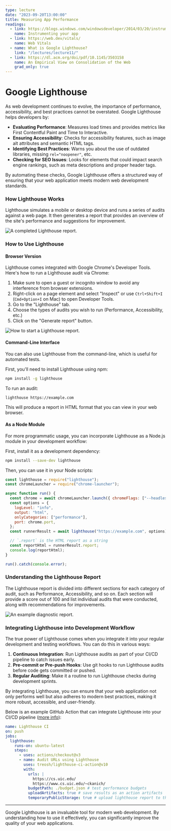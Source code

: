 ```yaml
---
type: lecture
date: "2023-09-20T13:00:00"
title: Measuring App Performance
readings:
  - link: https://blogs.windows.com/windowsdeveloper/2014/03/20/instrumenting-your-app-for-telemetry-and-analytics/
    name: Instrumenting your app
  - link: https://web.dev/vitals/
    name: Web Vitals
  - name: What is Google Lighthouse?
    link: "/lectures/lecture11/"
  - link: https://dl.acm.org/doi/pdf/10.1145/3503158
    name: An Empirical View on Consolidation of the Web
    grad_only: true
---
```


# Google Lighthouse

As web development continues to evolve, the importance of performance, accessibility, and best practices cannot be overstated. Google Lighthouse helps developers by:

- **Evaluating Performance**: Measures load times and provides metrics like First Contentful Paint and Time to Interactive.
- **Ensuring Accessibility**: Checks for accessibility features, such as image alt attributes and semantic HTML tags.
- **Identifying Best Practices**: Warns you about the use of outdated libraries, missing `rel="noopener"`, etc.
- **Checking for SEO Issues**: Looks for elements that could impact search engine rankings, such as meta descriptions and proper header tags.

By automating these checks, Google Lighthouse offers a structured way of ensuring that your web application meets modern web development standards.

### How Lighthouse Works

Lighthouse simulates a mobile or desktop device and runs a series of audits against a web page. It then generates a report that provides an overview of the site's performance and suggestions for improvement.

![A completed Lighthouse report.](/lighthouse_report.png "Lighthouse report")

### How to Use Lighthouse

#### Browser Version

Lighthouse comes integrated with Google Chrome's Developer Tools. Here's how to run a Lighthouse audit via Chrome:

1. Make sure to open a guest or incognito window to avoid any interference from browser extensions.
2. Right-click on a page element and select "Inspect" or use `Ctrl+Shift+I` (`Cmd+Option+I` on Mac) to open Developer Tools.
3. Go to the "Lighthouse" tab.
4. Choose the types of audits you wish to run (Performance, Accessibility, etc.)
5. Click on the "Generate report" button.

![How to start a Lighthouse report.](/start_lighthouse.png "How to Lighthouse")

#### Command-Line Interface

You can also use Lighthouse from the command-line, which is useful for automated tests.

First, you'll need to install Lighthouse using npm:

```bash
npm install -g lighthouse
```

To run an audit:

```bash
lighthouse https://example.com
```

This will produce a report in HTML format that you can view in your web browser.

#### As a Node Module

For more programmatic usage, you can incorporate Lighthouse as a Node.js module in your development workflow:

First, install it as a development dependency:

```bash
npm install --save-dev lighthouse
```

Then, you can use it in your Node scripts:

```javascript
const lighthouse = require("lighthouse");
const chromeLauncher = require("chrome-launcher");

async function run() {
  const chrome = await chromeLauncher.launch({ chromeFlags: ["--headless"] });
  const options = {
    logLevel: "info",
    output: "html",
    onlyCategories: ["performance"],
    port: chrome.port,
  };
  const runnerResult = await lighthouse("https://example.com", options);

  // `.report` is the HTML report as a string
  const reportHtml = runnerResult.report;
  console.log(reportHtml);
}

run().catch(console.error);
```

### Understanding the Lighthouse Report

The Lighthouse report is divided into different sections for each category of audit, such as Performance, Accessibility, and so on. Each section will provide a score out of 100 and list individual audits that were conducted, along with recommendations for improvements.

![An example diagnostic report.](/lighthouse_diagnostics.png)

### Integrating Lighthouse into Development Workflow

The true power of Lighthouse comes when you integrate it into your regular development and testing workflows. You can do this in various ways:

1. **Continuous Integration**: Run Lighthouse audits as part of your CI/CD pipeline to catch issues early.
2. **Pre-commit or Pre-push Hooks**: Use git hooks to run Lighthouse audits before code gets committed or pushed.
3. **Regular Auditing**: Make it a routine to run Lighthouse checks during development sprints.

By integrating Lighthouse, you can ensure that your web application not only performs well but also adheres to modern best practices, making it more robust, accessible, and user-friendly.

Below is an example GitHub Action that can integrate Lighthouse into your CI/CD pipeline ([more info](https://github.com/marketplace/actions/lighthouse-ci-action)):

```yaml
name: Lighthouse CI
on: push
jobs:
  lighthouse:
    runs-on: ubuntu-latest
    steps:
      - uses: actions/checkout@v3
      - name: Audit URLs using Lighthouse
        uses: treosh/lighthouse-ci-action@v10
        with:
          urls: |
            https://cs.uic.edu/
            https://www.cs.uic.edu/~ckanich/
          budgetPath: ./budget.json # test performance budgets
          uploadArtifacts: true # save results as an action artifacts
          temporaryPublicStorage: true # upload lighthouse report to the temporary storage
```

---

Google Lighthouse is an invaluable tool for modern web development. By understanding how to use it effectively, you can significantly improve the quality of your web applications.
